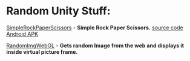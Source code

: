 ###

# Random Unity Stuff:

[SimpleRockPaperScissors](https://navarone77.github.io/navarone77/SimpleRockPaperScissors_webgl/) -
**Simple Rock Paper Scissors.** [source code](https://github.com/navarone77/SimpleRockPaperScissors)
[Android APK](https://navarone77.github.io/navarone77/RandomImgWebGL/)

[RandomImgWebGL](https://navarone77.github.io/navarone77/RandomImgWebGL/) -
**Gets random Image from the web and displays it inside virtual picture frame.**

